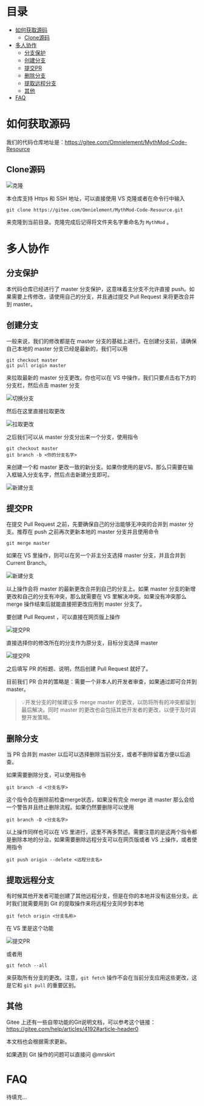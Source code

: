 # 目录 <!-- omit in toc -->
- [如何获取源码](#如何获取源码)
  - [Clone源码](#clone源码)
- [多人协作](#多人协作)
  - [分支保护](#分支保护)
  - [创建分支](#创建分支)
  - [提交PR](#提交pr)
  - [删除分支](#删除分支)
  - [提取远程分支](#提取远程分支)
  - [其他](#其他)
- [FAQ](#faq)
# 如何获取源码
我们的代码仓库地址是：https://gitee.com/Omnielement/MythMod-Code-Resource

## Clone源码
![克隆](Images/GIT_CLONE.png)

本仓库支持 Https 和 SSH 地址，可以直接使用 VS 克隆或者在命令行中输入
```
git clone https://gitee.com/Omnielement/MythMod-Code-Resource.git
```
来克隆到当前目录。克隆完成后记得将文件夹名字重命名为 `MythMod` 。

# 多人协作
## 分支保护
本代码仓库已经进行了 master 分支保护，这意味着主分支不允许直接 push。如果需要上传修改，请使用自己的分支，并且通过提交 Pull Request 来将更改合并到 master。

## 创建分支
一般来说，我们的修改都是在 master 分支的基础上进行。在创建分支前，请确保自己本地的 master 分支已经是最新的，我们可以用
```
git checkout master
git pull origin master
```
来拉取最新的 master 分支更改。你也可以在 VS 中操作，我们只要点击右下方的分支栏，然后点击 master 分支

![切换分支](Images/GIT_BRANCH_VS.png)

然后在这里直接拉取更改

![拉取更改](Images/GIT_PULL_VS.png)

之后我们可以从 master 分支分出来一个分支，使用指令
```
git checkout master
git branch -b <你的分支名字>
```
来创建一个和 master 更改一致的新分支。如果你使用的是VS，那么只需要在输入框输入分支名字，然后点击新建分支即可。

![新建分支](Images/GIT_NEW_BRANCH_VS.png)

## 提交PR
在提交 Pull Request 之前，先要确保自己的分治能够无冲突的合并到 master 分支。推荐在 push 之前再次更新本地的 master 分支并且使用命令
```
git merge master
```
如果在 VS 里操作，则可以在另一个非主分支选择 master 分支，并且合并到 Current Branch。

![新建分支](Images/GIT_MERGE_VS.png)

以上操作会将 master 的最新更改合并到自己的分支上。如果 master 分支的新增更改和自己的分支有冲突，那么就需要在 VS 里解决冲突。如果没有冲突那么 merge 操作结束后就能直接把更改应用到 master 分支了。

要创建 Pull Request ，可以直接在网页版上操作

![提交PR](Images/GIT_PR.png)

直接选择你的修改所在的分支作为原分支，目标分支选择 master

![提交PR](Images/GIT_PR_B.png)

之后填写 PR 的标题、说明，然后创建 Pull Request 就好了。

目前我们 PR 合并的策略是：需要一个非本人的开发者审查，如果通过即可合并到 master。

> 💡开发分支的时候建议多 merge master 的更改，以防将所有的冲突都留到最后解决。同时 master 的更改也会包括其他开发者的更改，以便于及时调整开发策略。


## 删除分支
当 PR 合并到 master 以后可以选择删除当前分支，或者不删除留着方便以后追查。

如果需要删除分支，可以使用指令
```
git branch -d <分支名字>
```
这个指令会在删除前检查merge状态，如果没有完全 merge 进 master 那么会给一个警告并且终止删除流程。如果仍然要删除可以使用
```
git branch -D <分支名字>
```

以上操作同样也可以在 VS 里进行，这里不再多赘述。需要注意的是这两个指令都是删除本地的分治，如果需要删除远程分支可以在网页版或者 VS 上操作，或者使用指令
```
git push origin --delete <远程分支名>
```

## 提取远程分支
有时候其他开发者可能创建了其他远程分支，但是在你的本地并没有这些分支。此时我们就需要用到 Git 的提取操作来将远程分支同步到本地
```
git fetch origin <分支名称>
```
在 VS 里是这个功能

![提交PR](Images/GIT_FETCH.png)

或者用
```
git fetch --all
```

来获取所有分支的更改。注意，`git fetch` 操作不会在当前分支应用这些更改，这是它和 `git pull` 的重要区别。

## 其他
Gitee 上还有一些自带功能的Git说明文档，可以参考这个链接：https://gitee.com/help/articles/4192#article-header0

本文档也会根据需求更新。

如果遇到 Git 操作的问题可以直接问 @mrskirt

# FAQ
待填充...